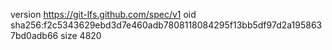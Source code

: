 version https://git-lfs.github.com/spec/v1
oid sha256:f2c5343629ebd3d7e460adb7808118084295f13bb5df97d2a1958637bd0adb66
size 4820
